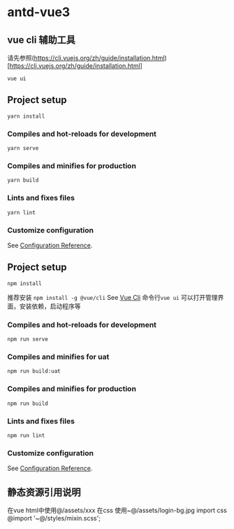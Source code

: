 # antd-vue3

## vue cli 辅助工具
请先参照(https://cli.vuejs.org/zh/guide/installation.html)[https://cli.vuejs.org/zh/guide/installation.html]
```
vue ui 
```

## Project setup
```
yarn install
```

### Compiles and hot-reloads for development
```
yarn serve
```

### Compiles and minifies for production
```
yarn build
```

### Lints and fixes files
```
yarn lint
```

### Customize configuration
See [Configuration Reference](https://cli.vuejs.org/config/).


## Project setup
```
npm install
```
推荐安装 `npm install -g @vue/cli` See [Vue Cli](https://cli.vuejs.org/zh/guide/)
命令行`vue ui` 可以打开管理界面，安装依赖，启动程序等
### Compiles and hot-reloads for development
```
npm run serve
```
### Compiles and minifies for uat
```
npm run build:uat
```

### Compiles and minifies for production
```
npm run build
```

### Lints and fixes files
```
npm run lint
```

### Customize configuration
See [Configuration Reference](https://cli.vuejs.org/config/).

## 静态资源引用说明

在vue html中使用@/assets/xxx 
在css 使用~@/assets/login-bg.jpg
import css  @import '~@/styles/mixin.scss';
